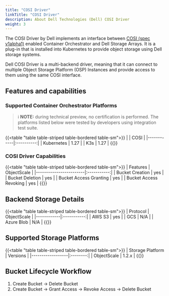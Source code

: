 ```yaml
---
title: "COSI Driver"
linkTitle: "COSI Driver"
description: About Dell Technologies (Dell) COSI Driver 
weight: 3
---
```


The COSI Driver by Dell implements an interface between [COSI (spec v1alpha1)](https://github.com/kubernetes-sigs/container-object-storage-interface) enabled Container Orchestrator and Dell Storage Arrays. It is a plug-in that is installed into Kubernetes to provide object storage using Dell storage systems.

Dell COSI Driver is a multi-backend driver, meaning that it can connect to multiple Object Storage Platform (OSP) Instances and provide access to them using the same COSI interface.

## Features and capabilities

### Supported Container Orchestrator Platforms

> ℹ️ **NOTE:** during technical preview, no certification is performed. The platforms listed below were tested by developers using integration test suite.

{{<table "table table-striped table-bordered table-sm">}}
|            |    COSI    |
|------------|:----------:|
| Kubernetes |    1.27    |
| K3s        |    1.27    |
{{</table>}}

### COSI Driver Capabilities

{{<table "table table-striped table-bordered table-sm">}}
| Features               | ObjectScale |
|------------------------|:-----------:|
| Bucket Creation        |     yes     |
| Bucket Deletion        |     yes     |
| Bucket Access Granting |     yes     |
| Bucket Access Revoking |     yes     |
{{</table>}}

## Backend Storage Details

{{<table "table table-striped table-bordered table-sm">}}
| Protocol   | ObjectScale |
|------------|:-----------:|
| AWS S3     |     yes     |
| GCS        |     N/A     |
| Azure Blob |     N/A     |
{{</table>}}

## Supported Storage Platforms

{{<table "table table-striped table-bordered table-sm">}}
| Storage Platform | Versions |
|------------------|:--------:|
| ObjectScale      |  1.2.x   |
{{</table>}}

## Bucket Lifecycle Workflow

1. Create Bucket &rarr; Delete Bucket
1. Create Bucket &rarr; Grant Access &rarr; Revoke Access &rarr; Delete Bucket
